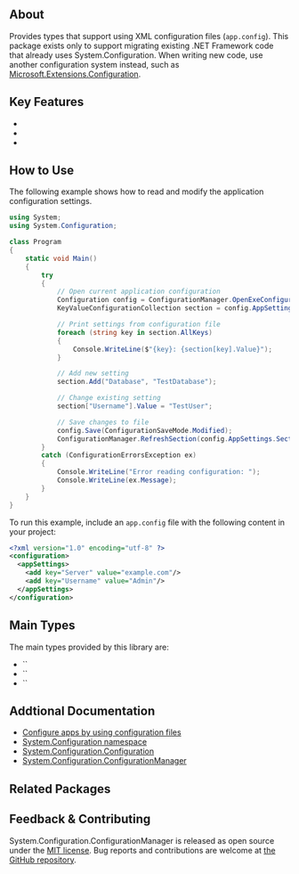 ## About

<!-- A description of the package and where one can find more documentation -->

Provides types that support using XML configuration files (`app.config`). This package exists only to support migrating existing .NET Framework code that already uses System.Configuration. When writing new code, use another configuration system instead, such as [Microsoft.Extensions.Configuration](https://www.nuget.org/packages/Microsoft.Extensions.Configuration/).

## Key Features

<!-- The key features of this package -->

* 
* 
* 

## How to Use

<!-- A compelling example on how to use this package with code, as well as any specific guidelines for when to use the package -->

The following example shows how to read and modify the application configuration settings.

```cs
using System;
using System.Configuration;

class Program
{
    static void Main()
    {
        try
        {
            // Open current application configuration
            Configuration config = ConfigurationManager.OpenExeConfiguration(ConfigurationUserLevel.None);
            KeyValueConfigurationCollection section = config.AppSettings.Settings;

            // Print settings from configuration file
            foreach (string key in section.AllKeys)
            {
                Console.WriteLine($"{key}: {section[key].Value}");
            }

            // Add new setting
            section.Add("Database", "TestDatabase");

            // Change existing setting
            section["Username"].Value = "TestUser";

            // Save changes to file
            config.Save(ConfigurationSaveMode.Modified);
            ConfigurationManager.RefreshSection(config.AppSettings.SectionInformation.Name);
        }
        catch (ConfigurationErrorsException ex)
        {
            Console.WriteLine("Error reading configuration: ");
            Console.WriteLine(ex.Message);
        }
    }
}
```

To run this example, include an `app.config` file with the following content in your project:

```xml
<?xml version="1.0" encoding="utf-8" ?>
<configuration>
  <appSettings>
    <add key="Server" value="example.com"/>
    <add key="Username" value="Admin"/>
  </appSettings>
</configuration>
```

## Main Types

<!-- The main types provided in this library -->

The main types provided by this library are:

* ``
* ``
* ``

## Addtional Documentation

<!-- Links to further documentation -->

* [Configure apps by using configuration files](https://docs.microsoft.com/dotnet/framework/configure-apps/)
* [System.Configuration namespace](https://docs.microsoft.com/dotnet/api/system.configuration)
* [System.Configuration.Configuration](https://docs.microsoft.com/dotnet/api/system.configuration.configuration)
* [System.Configuration.ConfigurationManager](https://docs.microsoft.com/dotnet/api/system.configuration.configurationmanager)

## Related Packages

<!-- The related packages associated with this package -->

## Feedback & Contributing

<!-- How to provide feedback on this package and contribute to it -->

System.Configuration.ConfigurationManager is released as open source under the [MIT license](https://licenses.nuget.org/MIT). Bug reports and contributions are welcome at [the GitHub repository](https://github.com/dotnet/runtime).